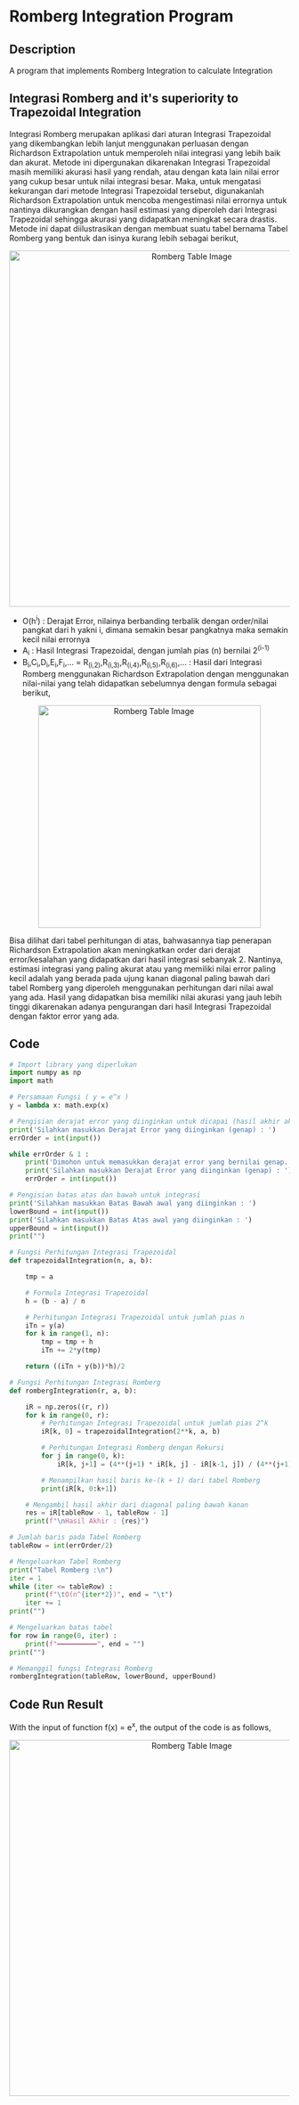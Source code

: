 # Romberg Integration Program

## Description
A program that implements Romberg Integration to calculate Integration

## Integrasi Romberg and it's superiority to Trapezoidal Integration
Integrasi Romberg merupakan aplikasi dari aturan Integrasi Trapezoidal yang dikembangkan lebih lanjut menggunakan perluasan dengan Richardson Extrapolation untuk memperoleh nilai integrasi yang lebih baik dan akurat. Metode ini dipergunakan dikarenakan Integrasi Trapezoidal masih memiliki akurasi hasil yang rendah, atau dengan kata lain nilai error yang cukup besar untuk nilai integrasi besar. Maka, untuk mengatasi kekurangan dari metode Integrasi Trapezoidal tersebut, digunakanlah Richardson Extrapolation untuk mencoba mengestimasi nilai errornya untuk nantinya dikurangkan dengan hasil estimasi yang diperoleh dari Integrasi Trapezoidal sehingga akurasi yang didapatkan meningkat secara drastis. Metode ini dapat diilustrasikan dengan membuat suatu tabel bernama Tabel Romberg yang bentuk dan isinya kurang lebih sebagai berikut,

<p align="center">
  <img width="640" src="https://cdn.discordapp.com/attachments/995337235211763722/1055121117184012398/image.png" alt="Romberg Table Image">
</p>

- O(h<sup>i</sup>) : Derajat Error, nilainya berbanding terbalik dengan order/nilai pangkat dari h yakni i, dimana semakin besar pangkatnya maka semakin kecil nilai errornya
- A<sub>i</sub> : Hasil Integrasi Trapezoidal, dengan jumlah pias (n) bernilai 2<sup>(i-1)</sup>
- B<sub>i</sub>,C<sub>i</sub>,D<sub>i</sub>,E<sub>i</sub>,F<sub>i</sub>,… = R<sub>(i,2)</sub>,R<sub>(i,3)</sub>,R<sub>(i,4)</sub>,R<sub>(i,5)</sub>,R<sub>(i,6)</sub>,… : Hasil dari Integrasi Romberg menggunakan Richardson Extrapolation dengan menggunakan nilai-nilai yang telah didapatkan sebelumnya dengan formula sebagai berikut,

<p align="center">
  <img width="400" src="https://cdn.discordapp.com/attachments/995337235211763722/1055121854316154890/image.png" alt="Romberg Table Image">
</p>

Bisa dilihat dari tabel perhitungan di atas, bahwasannya tiap penerapan Richardson Extrapolation akan meningkatkan order dari derajat error/kesalahan yang didapatkan dari hasil integrasi sebanyak 2. Nantinya, estimasi integrasi yang paling akurat atau yang memiliki nilai error paling kecil adalah yang berada pada ujung kanan diagonal paling bawah dari tabel Romberg yang diperoleh menggunakan perhitungan dari nilai awal yang ada. Hasil yang didapatkan bisa memiliki nilai akurasi yang jauh lebih tinggi dikarenakan adanya pengurangan dari hasil Integrasi Trapezoidal dengan faktor error yang ada.

## Code
```py
# Import library yang diperlukan
import numpy as np
import math

# Persamaan Fungsi ( y = e^x )
y = lambda x: math.exp(x)

# Pengisian derajat error yang diinginkan untuk dicapai (hasil akhir akan memiliki estimasi error kurang lebih O(n^errOrder))
print('Silahkan masukkan Derajat Error yang diinginkan (genap) : ')
errOrder = int(input())

while errOrder & 1 :
    print('Dimohon untuk memasukkan derajat error yang bernilai genap...')
    print('Silahkan masukkan Derajat Error yang diinginkan (genap) : ')
    errOrder = int(input())

# Pengisian batas atas dan bawah untuk integrasi
print('Silahkan masukkan Batas Bawah awal yang diinginkan : ')
lowerBound = int(input())
print('Silahkan masukkan Batas Atas awal yang diinginkan : ')
upperBound = int(input())
print("")

# Fungsi Perhitungan Integrasi Trapezoidal
def trapezoidalIntegration(n, a, b):

    tmp = a

    # Formula Integrasi Trapezoidal
    h = (b - a) / n

    # Perhitungan Integrasi Trapezoidal untuk jumlah pias n
    iTn = y(a)
    for k in range(1, n):
        tmp = tmp + h
        iTn += 2*y(tmp)

    return ((iTn + y(b))*h)/2

# Fungsi Perhitungan Integrasi Romberg
def rombergIntegration(r, a, b):

    iR = np.zeros((r, r))
    for k in range(0, r):
        # Perhitungan Integrasi Trapezoidal untuk jumlah pias 2^k
        iR[k, 0] = trapezoidalIntegration(2**k, a, b)

        # Perhitungan Integrasi Romberg dengan Rekursi
        for j in range(0, k):
            iR[k, j+1] = (4**(j+1) * iR[k, j] - iR[k-1, j]) / (4**(j+1) - 1)

        # Menampilkan hasil baris ke-(k + 1) dari tabel Romberg
        print(iR[k, 0:k+1])

    # Mengambil hasil akhir dari diagonal paling bawah kanan
    res = iR[tableRow - 1, tableRow - 1]
    print(f"\nHasil Akhir : {res}")

# Jumlah baris pada Tabel Romberg
tableRow = int(errOrder/2)

# Mengeluarkan Tabel Romberg
print("Tabel Romberg :\n")
iter = 1
while (iter <= tableRow) :
    print(f"\tO(n^{iter*2})", end = "\t")
    iter += 1
print("")

# Mengeluarkan batas tabel
for row in range(0, iter) :
    print(f"━━━━━━━━━━", end = "")
print("")

# Memanggil fungsi Integrasi Romberg
rombergIntegration(tableRow, lowerBound, upperBound)
```

## Code Run Result
With the input of function f(x) = e<sup>x</sup>, the output of the code is as follows,
<p align="center">
  <img width="640" src="https://cdn.discordapp.com/attachments/995337235211763722/1055120139407859763/image.png" alt="Romberg Table Image">
</p>
